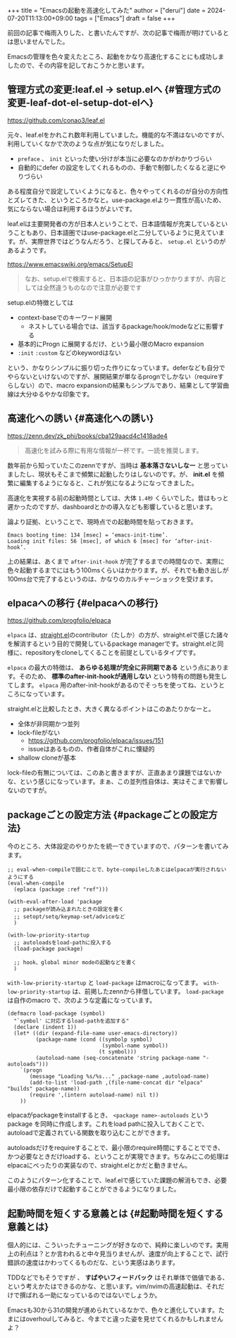 +++
title = "Emacsの起動を高速化してみた"
author = ["derui"]
date = 2024-07-20T11:13:00+09:00
tags = ["Emacs"]
draft = false
+++

前回の記事で梅雨入りした、と書いたんですが、次の記事で梅雨が明けているとは思いませんでした。

Emacsの管理を色々変えたところ、起動をかなり高速化することにも成功しましたので、その内容を記しておこうかと思います。

<!--more-->


## 管理方式の変更:leaf.el -&gt; setup.elへ {#管理方式の変更-leaf-dot-el-setup-dot-elへ}

<https://github.com/conao3/leaf.el>

元々、leaf.elをかれこれ数年利用していました。機能的な不満はないのですが、利用していくなかで次のような点が気になりだしました。

-   `preface` 、 `init` といった使い分けが本当に必要なのかがわかりづらい
-   自動的にdefer の設定をしてくれるものの、手動で制御したくなると逆にやりづらい

ある程度自分で設定していくようになると、色々やってくれるのが自分の方向性とズレてきた、というところかなと。use-package.elより一貫性が高いため、気にならない場合は利用するほうがよいです。

leaf.elは主要開発者の方が日本人ということで、日本語情報が充実しているということもあり、日本語圏ではuse-package.elと二分しているように見えています。が、実際世界ではどうなんだろう、と探してみると、 `setup.el` というのがあるようです。

<https://www.emacswiki.org/emacs/SetupEl>

> なお、setup.elで検索すると、日本語の記事がひっかかりますが、内容としては全然違うものなので注意が必要です

setup.elの特徴としては

-   context-baseでのキーワード展開
    -   ネストしている場合では、該当するpackage/hook/modeなどに影響する
-   基本的にProgn に展開するだけ、という最小限のMacro expansion
-   `:init` `:custom` などのkeywordはない

という、かなりシンプルに振り切った作りになっています。deferなども自分でやらないといけないのですが、展開結果が単なるprognでしかない（requireすらしない）ので、macro expansionの結果もシンプルであり、結果として学習曲線は大分ゆるやかな印象です。


## 高速化への誘い {#高速化への誘い}

<https://zenn.dev/zk_phi/books/cba129aacd4c1418ade4>

> 高速化を試みる際に有用な情報が一杯です。一読を推奨します。

数年前から知っていたこのzennですが、当時は **基本落さないしなー** と思っていましたし、現状もそこまで頻繁に起動したりはしないのです。が、 **init.el** を頻繁に編集するようになると、これが気になるようになってきました。

高速化を実視する前の起動時間としては、大体 `1.4秒` くらいでした。昔はもっと遲かったのですが、dashboardとかの導入なども影響していると思います。

論より証拠、ということで、現時点での起動時間を貼っておきます。

```text
Emacs booting time: 134 [msec] = ‘emacs-init-time’.
Loading init files: 56 [msec], of which 6 [msec] for ‘after-init-hook’.
```

上の結果は、あくまで `after-init-hook` が完了するまでの時間なので、実際に色々起動するまでにはもう100msくらいはかかります。が、それでも動き出しが100ms台で完了するというのは、かなりのカルチャーショックを受けます。


## elpacaへの移行 {#elpacaへの移行}

<https://github.com/progfolio/elpaca>

`elpaca` は、[straight.el](https://github.com/radian-software/straight.el)のcontributor（たしか）の方が、straight.elで感じた諸々を解消するという目的で開発しているpackage managerです。straight.elと同様に、repositoryをcloneしてくることを前提としているタイプです。

`elpaca` の最大の特徴は、 **あらゆる処理が完全に非同期である** という点にあります。そのため、 **標準のafter-init-hookが通用しない** という特有の問題も発生してします。 `elpaca` 用のafter-init-hookがあるのでそっちを使ってね、というところになっています。

straight.elと比較したとき、大きく異なるポイントはこのあたりかなーと。

-   全体が非同期かつ並列
-   lock-fileがない
    -   <https://github.com/progfolio/elpaca/issues/151>
    -   issueはあるものの、作者自体がこれに懐疑的
-   shallow cloneが基本

lock-fileの有無については、このあと書きますが、正直あまり課題ではないかな、という感じになっています。まぁ、この並列性自体は、実はそこまで影響しないのですが。


## packageごとの設定方法 {#packageごとの設定方法}

今のところ、大体設定のやりかたを統一できていますので、パターンを書いてみます。

```emacs-lisp
;; eval-when-compileで囲むことで、byte-compileしたあとはelpacaが実行されないようにする
(eval-when-compile
  (eplaca (package :ref "ref")))

(with-eval-after-load 'package
  ;; packageが読み込まれたときの設定を書く
  ;; setopt/setq/keymap-set/adviceなど
  )

(with-low-priority-startup
  ;; autoloadsをload-pathに投入する
  (load-package package)

  ;; hook、global minor modeの起動などを書く
  )
```

`with-low-priority-startup` と `load-package` はmacroになってます。 `with-low-priority-startup` は、前掲したzennから拝借しています。 `load-package` は自作のmacro で、次のような定義になっています。

```emacs-lisp
(defmacro load-package (symbol)
  "`symbol' に対応するload-pathを追加する"
  (declare (indent 1))
  (let* ((dir (expand-file-name user-emacs-directory))
         (package-name (cond ((symbolp symbol)
                              (symbol-name symbol))
                             (t symbol)))
         (autoload-name (seq-concatenate 'string package-name "-autoloads")))
    `(progn
       (message "Loading %s/%s..." ,package-name ,autoload-name)
       (add-to-list 'load-path ,(file-name-concat dir "elpaca" "builds" package-name))
       (require ',(intern autoload-name) nil t))
    ))
```

elpacaがpackageをinstallするとき、 `<package name>-autoloads` というpackage を同時に作成します。これをload pathに投入しておくことで、autoloadで定義されている関数を取り込むことができます。

autoloadsだけをrequireすることで、最小限のrequire時間にすることででき、かつ必要なときだけloadする、ということが実現できます。ちなみにこの処理はelpacaにべったりの実装なので、straight.elとかだと動きません。

このようにパターン化することで、leaf.elで感じていた課題の解消もでき、必要最小限の依存だけで起動することができるようになりました。


## 起動時間を短くする意義とは {#起動時間を短くする意義とは}

個人的には、こういったチューニングが好きなので、純粋に楽しいのです。実用上の利点は？とか言われると中々見当りませんが、速度が向上することで、試行錯誤の速度はかわってくるものだな、という実感はあります。

TDDなどでもそうですが 、 **すばやいフィードバック** はそれ単体で価値である、という考えかたはできるのかな、と思います。vim/nvimの高速起動は、それだけで撰ばれる一助になっているのではないでしょうか。

Emacsも30から31の開発が進められているなかで、色々と進化しています。たまにはoverhoulしてみると、今までと違った姿を見せてくれるかもしれませんよ？
